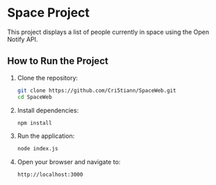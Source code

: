 # Space Project

This project displays a list of people currently in space using the Open Notify API.

## How to Run the Project

1. Clone the repository:
   ```bash
   git clone https://github.com/Cri5tiann/SpaceWeb.git
   cd SpaceWeb

2. Install dependencies:
   ```bash
   npm install 

4. Run the application:
   ```bash
   node index.js

5. Open your browser and navigate to:
   ```bash
   http://localhost:3000 
   

